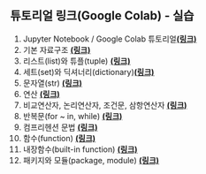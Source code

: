 ## 튜토리얼 링크(Google Colab) - 실습

1. Jupyter Notebook / Google Colab 튜토리얼[**(링크)**](https://colab.research.google.com/github/teddylee777/machine-learning/blob/master/00-Python/tutorial/%EC%8B%A4%EC%8A%B5/00-Jupyter-Notebook-튜토리얼-(실습).ipynb)
2. 기본 자료구조 [**(링크)**](https://colab.research.google.com/github/teddylee777/machine-learning/blob/master/00-Python/tutorial/%EC%8B%A4%EC%8A%B5/01-파이썬-자료구조-(실습).ipynb)
3. 리스트(list)와 튜플(tuple) [**(링크)**](https://colab.research.google.com/github/teddylee777/machine-learning/blob/master/00-Python/tutorial/%EC%8B%A4%EC%8A%B5/02-파이썬-리스트-튜플-(실습).ipynb)
4. 세트(set)와 딕셔너리(dictionary)[**(링크)**](https://colab.research.google.com/github/teddylee777/machine-learning/blob/master/00-Python/tutorial/%EC%8B%A4%EC%8A%B5/03-파이썬-세트-딕셔너리-(실습).ipynb)
5. 문자열(str) [**(링크)**](https://colab.research.google.com/github/teddylee777/machine-learning/blob/master/00-Python/tutorial/%EC%8B%A4%EC%8A%B5/04-파이썬-문자열-(실습).ipynb)
6. 연산 [**(링크)**](https://colab.research.google.com/github/teddylee777/machine-learning/blob/master/00-Python/tutorial/%EC%8B%A4%EC%8A%B5/05-파이썬-연산-(실습).ipynb)
7. 비교연산자, 논리연산자, 조건문, 삼항연산자 [**(링크)**](https://colab.research.google.com/github/teddylee777/machine-learning/blob/master/00-Python/tutorial/%EC%8B%A4%EC%8A%B5/06-파이썬-비교-논리-삼항연산자-조건문-(실습).ipynb)
8. 반복문(for ~ in, while) [**(링크)**](https://colab.research.google.com/github/teddylee777/machine-learning/blob/master/00-Python/tutorial/%EC%8B%A4%EC%8A%B5/07-파이썬-반복문-(실습).ipynb)
9. 컴프리헨션 문법 [**(링크)**](https://colab.research.google.com/github/teddylee777/machine-learning/blob/master/00-Python/tutorial/%EC%8B%A4%EC%8A%B5/08-파이썬-Comprehension-(실습).ipynb)
10. 함수(function) [**(링크)**](https://colab.research.google.com/github/teddylee777/machine-learning/blob/master/00-Python/tutorial/%EC%8B%A4%EC%8A%B5/09-파이썬-함수-(실습).ipynb)
11. 내장함수(built-in function) [**(링크)**](https://colab.research.google.com/github/teddylee777/machine-learning/blob/master/00-Python/tutorial/%EC%8B%A4%EC%8A%B5/10-파이썬-내장함수-(실습).ipynb)
12. 패키지와 모듈(package, module) [**(링크)**](https://colab.research.google.com/github/teddylee777/machine-learning/blob/master/00-Python/tutorial/%EC%8B%A4%EC%8A%B5/11-파이썬-패키지-모듈-(실습).ipynb)
